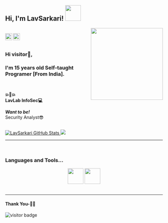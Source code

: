 <h2>Hi, I'm LavSarkari! <img src="https://media.giphy.com/media/12oufCB0MyZ1Go/giphy.gif" width="50"></h2>
<img align='right' src="https://media.giphy.com/media/M9gbBd9nbDrOTu1Mqx/giphy.gif" width="230">
<br/>
<a href="https://www.instagram.com/lav_sarkari">
  <img align="left" alt="Instagram" width="22px" src="https://cdn.jsdelivr.net/npm/simple-icons@v3/icons/instagram.svg" />
</a>
<a href="https://github.com/LavSarkari">
  <img align="left" alt="GitHub" width="22px" src="https://cdn.jsdelivr.net/npm/simple-icons@3.5.0/icons/github.svg" />
</a>
</a>
<br/>
<br/>

### Hi visitor🤗,
### I'm 15 years old Self-taught Programer [From India].

<br/>


**💥🏢💥**
<br/>
**LavLab InfoSec💻**
<br/>

***Want to be!***
<br/>
Security Analyst😎

<br/>
<a href="https://github.com/LavSarkari">
  <img src="https://github-readme-stats.vercel.app/api?username=LavSarkari&show_icons=true&theme=blue-green&layout=compact" alt="LavSarkari GitHub Stats" />
</a>
<a href="https://github.com/LavSarkari">
  <img src="https://github-readme-stats.vercel.app/api/top-langs/?username=LavSarkari&show_icons=true&theme=blue-green&layout=compact" alt"Most use languages"/>
</a>
<br />

*************

<br />

### Languages and Tools...

<p align="center">
 
<p align="center">
 <code><a href="https://www.python.org/" target="_blank"><img height="50" src="https://www.vectorlogo.zone/logos/python/python-ar21.svg"></a></code>
<code><a href="https://www.linux.org/" target="_blank"><img height="50" src="https://www.vectorlogo.zone/logos/linux/linux-ar21.svg"></a></code>
<br/><br/>
</p>

***********************************

#### Thank You-🙏🏼

<p>
<img src="https://visitor-badge.laobi.icu/badge?page_id=LavSarkari" alt="visitor badge"/>
</p>
